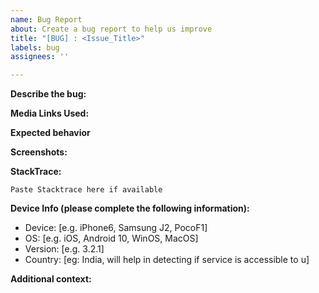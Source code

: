 ```yaml
---
name: Bug Report
about: Create a bug report to help us improve
title: "[BUG] : <Issue_Title>"
labels: bug
assignees: ''

---
```


<!---
	READ THIS!
	If some Song Download Failed with StackTrace having any of the following reason:
		- DownloadLinkFetchFailed(trackName=For Those About to Race, jioSaavnError=java.util.NoSuchElementException: Collection is empty., ytMusicError=MP3ConversionFailed(extraInfo=Client request invalid: 404 Not Found. Text: "Not Found", message=MP3 Converter unreachable, probably BUSY !
			- Please Dont Open issue! , Online Converter Was Busy! , try again after some time and download will be successfull . 
-->

**Describe the bug:**
<!--- A clear and concise description of what the bug is. --->

**Media Links Used:** 
<!---  - Paste Song/Album/Playlist Link where you encountered this issue --->

**Expected behavior**
<!--- A clear and concise description of what you expected to happen. --->

**Screenshots:**
<!--- If applicable, add screenshots / screenrecording to help explain your problem. --->

**StackTrace:**
```
Paste Stacktrace here if available
```

**Device Info (please complete the following information):**
 - Device:   [e.g. iPhone6, Samsung J2, PocoF1]
 - OS:   [e.g. iOS, Android 10, WinOS, MacOS]
 - Version:   [e.g. 3.2.1]
 - Country: [eg: India, will help in detecting if service is accessible to u]

**Additional context:**
<!--- Add any other context about the problem here. --->
